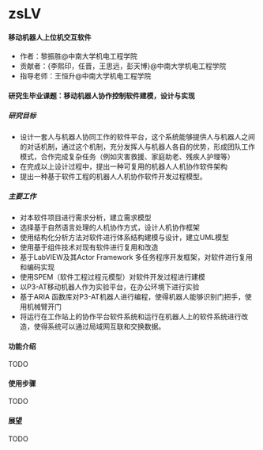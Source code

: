 # zsLV
#### 移动机器人上位机交互软件

* 作者：黎振胜@中南大学机电工程学院
* 贡献者：{李熙印，任晋，王思远，彭天博}@中南大学机电工程学院
* 指导老师：王恒升@中南大学机电工程学院

#### 研究生毕业课题：移动机器人协作控制软件建模，设计与实现
##### 研究目标

* 设计一套人与机器人协同工作的软件平台，这个系统能够提供人与机器人之间的对话机制，通过这个机制，充分发挥人与机器人各自的优势，形成团队工作模式，合作完成复杂任务（例如灾害救援、家庭助老、残疾人护理等）
* 在完成以上设计过程中，提出一种可复用的机器人人机协作软件架构
* 提出一种基于软件工程的机器人人机协作软件开发过程模型。

##### 主要工作
* 对本软件项目进行需求分析，建立需求模型
* 选择基于自然语言处理的人机协作方式，设计人机协作框架
* 使用结构化分析方法对软件进行体系结构建模与设计，建立UML模型
* 使用基于组件技术对现有软件进行复用和改造
* 基于LabVIEW及其Actor Framework 多任务程序开发框架，对软件进行复用和编码实现
* 使用SPEM（软件工程过程元模型）对软件开发过程进行建模
* 以P3-AT移动机器人作为实验平台，在办公环境下进行实验
* 基于ARIA 函数库对P3-AT机器人进行编程，使得机器人能够识别门把手，使用机械臂开门
* 将运行在工作站上的协作平台软件系统和运行在机器人上的软件系统进行改造，使得系统可以通过局域网互联和交换数据。

#### 功能介绍
TODO

#### 使用步骤
TODO

#### 展望
TODO
